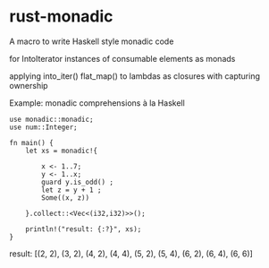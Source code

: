 # rust-monadic

A macro to write Haskell style monadic code

for IntoIterator instances of consumable elements as monads

applying into_iter() flat_map() to lambdas as closures with capturing ownership


Example: monadic comprehensions à la Haskell

```
use monadic::monadic;
use num::Integer;

fn main() {
    let xs = monadic!{ 
    
        x <- 1..7;
        y <- 1..x;
        guard y.is_odd() ;
        let z = y + 1 ;
        Some((x, z))
        
    }.collect::<Vec<(i32,i32)>>();
    
    println!("result: {:?}", xs); 
}

```

result: [(2, 2), (3, 2), (4, 2), (4, 4), (5, 2), (5, 4), (6, 2), (6, 4), (6, 6)]
